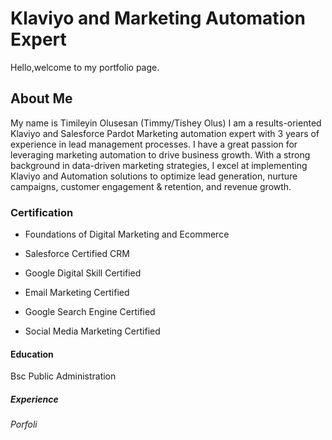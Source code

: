 <h1>Klaviyo and Marketing Automation Expert</h1>
Hello,welcome to my portfolio page.
<h2>About Me</h2>
My name is Timileyin Olusesan (Timmy/Tishey Olus) I am a results-oriented Klaviyo and Salesforce Pardot Marketing automation expert with 3 years of experience in lead management processes. I have a great passion for leveraging marketing automation to drive business growth. 
With a strong background in data-driven marketing strategies, I excel at implementing Klaviyo and Automation solutions to optimize lead generation, nurture campaigns, customer engagement & retention, and revenue growth.

<h3>Certification </h3>


 - Foundations of Digital Marketing and Ecommerce
 * Salesforce Certified CRM
 + Google Digital Skill Certified
 - Email Marketing Certified 
 * Google Search Engine Certified
 + Social Media Marketing Certified

<h4>Education </h4>
Bsc Public Administration

<h5>Experience</h5>

<h6>Porfoli</h6>


